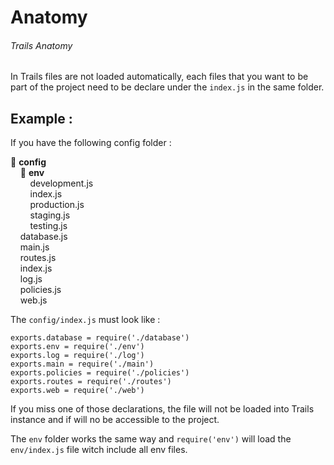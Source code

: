 # Anatomy
###### Trails Anatomy

In Trails files are not loaded automatically, each files that you want to be part of the project need to be declare under the 
`index.js` in the same folder.
 
## Example : 
If you have the following config folder : 

:file_folder: **config** <br>
&nbsp;&nbsp;&nbsp;&nbsp;:file_folder: **env** <br>
&nbsp;&nbsp;&nbsp;&nbsp;&nbsp;&nbsp;&nbsp;&nbsp;development.js <br>
&nbsp;&nbsp;&nbsp;&nbsp;&nbsp;&nbsp;&nbsp;&nbsp;index.js <br>
&nbsp;&nbsp;&nbsp;&nbsp;&nbsp;&nbsp;&nbsp;&nbsp;production.js <br>
&nbsp;&nbsp;&nbsp;&nbsp;&nbsp;&nbsp;&nbsp;&nbsp;staging.js <br>
&nbsp;&nbsp;&nbsp;&nbsp;&nbsp;&nbsp;&nbsp;&nbsp;testing.js <br>
&nbsp;&nbsp;&nbsp;&nbsp;database.js <br>
&nbsp;&nbsp;&nbsp;&nbsp;main.js <br>
&nbsp;&nbsp;&nbsp;&nbsp;routes.js <br>
&nbsp;&nbsp;&nbsp;&nbsp;index.js <br>
&nbsp;&nbsp;&nbsp;&nbsp;log.js <br>
&nbsp;&nbsp;&nbsp;&nbsp;policies.js <br>
&nbsp;&nbsp;&nbsp;&nbsp;web.js <br>

The `config/index.js` must look like : 

```
exports.database = require('./database')
exports.env = require('./env')
exports.log = require('./log')
exports.main = require('./main')
exports.policies = require('./policies')
exports.routes = require('./routes')
exports.web = require('./web')
```
If you miss one of those declarations, the file will not be loaded into Trails instance and if will no be accessible to the project.

The `env` folder works the same way and `require('env')` will load the `env/index.js` file witch include all env files.